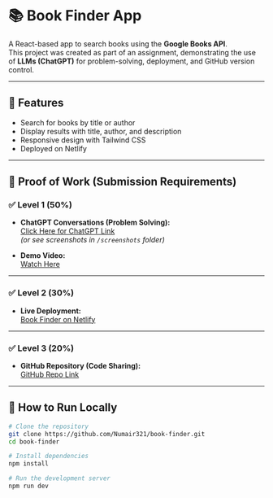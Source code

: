 # 📚 Book Finder App

A React-based app to search books using the **Google Books API**.  
This project was created as part of an assignment, demonstrating the use of **LLMs (ChatGPT)** for problem-solving, deployment, and GitHub version control.

---

## 🔹 Features
- Search for books by title or author  
- Display results with title, author, and description  
- Responsive design with Tailwind CSS  
- Deployed on Netlify  

---

## 🔹 Proof of Work (Submission Requirements)

### ✅ Level 1 (50%)
- **ChatGPT Conversations (Problem Solving):**  
  [Click Here for ChatGPT Link](https://chatgpt.com/share/68c7f1c2-e01c-8004-8f57-d429f58e14fb)  
  *(or see screenshots in `/screenshots` folder)*  

- **Demo Video:**  
  [Watch Here](PUT-YOUR-VIDEO-LINK-HERE)  

---

### ✅ Level 2 (30%)
- **Live Deployment:**  
  [Book Finder on Netlify](https://bookfinderwebapp1.netlify.app/)  

---

### ✅ Level 3 (20%)
- **GitHub Repository (Code Sharing):**  
  [GitHub Repo Link](https://github.com/Numair321/book-finder)  

---

## 🔹 How to Run Locally
```bash
# Clone the repository
git clone https://github.com/Numair321/book-finder.git
cd book-finder

# Install dependencies
npm install

# Run the development server
npm run dev
